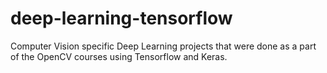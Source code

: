 # deep-learning-tensorflow
Computer Vision specific Deep Learning projects that were done as a part of the OpenCV courses using Tensorflow and Keras.
